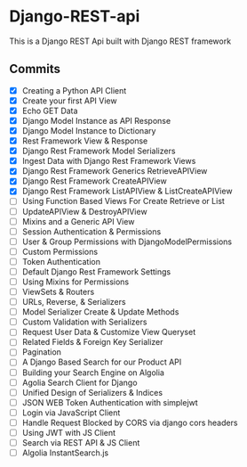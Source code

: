 # Django-REST-api
 This is a Django REST Api built with Django REST framework

## Commits 

- [X]  Creating a Python API Client
- [X]  Create your first API View
- [X]  Echo GET Data
- [X]  Django Model Instance as API Response
- [X]  Django Model Instance to Dictionary
- [X]  Rest Framework View & Response
- [X]  Django Rest Framework Model Serializers
- [X]  Ingest Data with Django Rest Framework Views
- [X]  Django Rest Framework Generics RetrieveAPIView
- [X]  Django Rest Framework CreateAPIView
- [X]  Django Rest Framework ListAPIView & ListCreateAPIView
- [ ]  Using Function Based Views For Create Retrieve or List
- [ ]  UpdateAPIView & DestroyAPIView
- [ ]  Mixins and a Generic API View
- [ ]  Session Authentication & Permissions
- [ ]  User & Group Permissions with DjangoModelPermissions 
- [ ] Custom Permissions
- [ ]  Token Authentication
- [ ]  Default Django Rest Framework Settings
- [ ]  Using Mixins for Permissions
- [ ]  ViewSets & Routers
- [ ]  URLs, Reverse, & Serializers
- [ ]  Model Serializer Create & Update Methods
- [ ] Custom Validation with Serializers
- [ ] Request User Data & Customize View Queryset
- [ ]  Related Fields & Foreign Key Serializer
- [ ] Pagination
- [ ] A Django Based Search for our Product API
- [ ] Building your Search Engine on Algolia
- [ ] Agolia Search Client for Django
- [ ] Unified Design of Serializers & Indices
- [ ]  JSON WEB Token Authentication with simplejwt
- [ ] Login via JavaScript Client
- [ ] Handle Request Blocked by CORS via django cors headers
- [ ] Using JWT with JS Client
- [ ]  Search via REST API & JS Client
- [ ]  Algolia InstantSearch.js